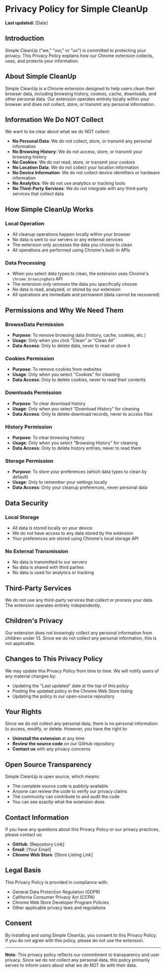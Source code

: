 # Privacy Policy for Simple CleanUp

**Last updated:** [Date]

## Introduction

Simple CleanUp ("we," "our," or "us") is committed to protecting your privacy. This Privacy Policy explains how our Chrome extension collects, uses, and protects your information.

## About Simple CleanUp

Simple CleanUp is a Chrome extension designed to help users clean their browser data, including browsing history, cookies, cache, downloads, and other personal data. Our extension operates entirely locally within your browser and does not collect, store, or transmit any personal information.

## Information We Do NOT Collect

We want to be clear about what we do NOT collect:

- **No Personal Data**: We do not collect, store, or transmit any personal information
- **No Browsing History**: We do not access, store, or transmit your browsing history
- **No Cookies**: We do not read, store, or transmit your cookies
- **No Location Data**: We do not collect your location information
- **No Device Information**: We do not collect device identifiers or hardware information
- **No Analytics**: We do not use analytics or tracking tools
- **No Third-Party Services**: We do not integrate with any third-party services that collect data

## How Simple CleanUp Works

### Local Operation
- All cleanup operations happen locally within your browser
- No data is sent to our servers or any external services
- The extension only accesses the data you choose to clean
- All operations are performed using Chrome's built-in APIs

### Data Processing
- When you select data types to clean, the extension uses Chrome's `chrome.browsingData` API
- The extension only removes the data you specifically choose
- No data is read, analyzed, or stored by our extension
- All operations are immediate and permanent (data cannot be recovered)

## Permissions and Why We Need Them

### BrowseData Permission
- **Purpose**: To remove browsing data (history, cache, cookies, etc.)
- **Usage**: Only when you click "Clean" or "Clean All"
- **Data Access**: Only to delete data, never to read or store it

### Cookies Permission
- **Purpose**: To remove cookies from websites
- **Usage**: Only when you select "Cookies" for cleaning
- **Data Access**: Only to delete cookies, never to read their contents

### Downloads Permission
- **Purpose**: To clear download history
- **Usage**: Only when you select "Download History" for cleaning
- **Data Access**: Only to delete download records, never to access files

### History Permission
- **Purpose**: To clear browsing history
- **Usage**: Only when you select "Browsing History" for cleaning
- **Data Access**: Only to delete history entries, never to read them

### Storage Permission
- **Purpose**: To store your preferences (which data types to clean by default)
- **Usage**: Only to remember your settings locally
- **Data Access**: Only your cleanup preferences, never personal data

## Data Security

### Local Storage
- All data is stored locally on your device
- We do not have access to any data stored by the extension
- Your preferences are stored using Chrome's local storage API

### No External Transmission
- No data is transmitted to our servers
- No data is shared with third parties
- No data is used for analytics or tracking

## Third-Party Services

We do not use any third-party services that collect or process your data. The extension operates entirely independently.

## Children's Privacy

Our extension does not knowingly collect any personal information from children under 13. Since we do not collect any personal information, this is not applicable.

## Changes to This Privacy Policy

We may update this Privacy Policy from time to time. We will notify users of any material changes by:
- Updating the "Last updated" date at the top of this policy
- Posting the updated policy in the Chrome Web Store listing
- Updating the policy in our open-source repository

## Your Rights

Since we do not collect any personal data, there is no personal information to access, modify, or delete. However, you have the right to:

- **Uninstall the extension** at any time
- **Review the source code** on our GitHub repository
- **Contact us** with any privacy concerns

## Open Source Transparency

Simple CleanUp is open source, which means:
- The complete source code is publicly available
- Anyone can review the code to verify our privacy claims
- The community can contribute to and audit the code
- You can see exactly what the extension does

## Contact Information

If you have any questions about this Privacy Policy or our privacy practices, please contact us:

- **GitHub**: [Repository Link]
- **Email**: [Your Email]
- **Chrome Web Store**: [Store Listing Link]

## Legal Basis

This Privacy Policy is provided in compliance with:
- General Data Protection Regulation (GDPR)
- California Consumer Privacy Act (CCPA)
- Chrome Web Store Developer Program Policies
- Other applicable privacy laws and regulations

## Consent

By installing and using Simple CleanUp, you consent to this Privacy Policy. If you do not agree with this policy, please do not use the extension.

---

**Note**: This privacy policy reflects our commitment to transparency and user privacy. Since we do not collect any personal data, this policy primarily serves to inform users about what we do NOT do with their data. 